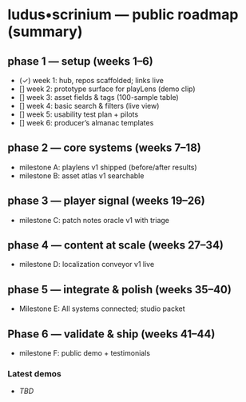 # ludus•scrinium — public roadmap (summary)

## phase 1 — setup (weeks 1–6)
- (✓) week 1: hub, repos scaffolded; links live
- [] week 2: prototype surface for playLens (demo clip)
- [] week 3: asset fields & tags (100-sample table)
- [] week 4: basic search & filters (live view)
- [] week 5: usability test plan + pilots
- [] week 6: producer’s almanac templates

## phase 2 — core systems (weeks 7–18)
- milestone A: playlens v1 shipped (before/after results)
- milestone B: asset atlas v1 searchable

## phase 3 — player signal (weeks 19–26)
- milestone C: patch notes oracle v1 with triage

## phase 4 — content at scale (weeks 27–34)
- milestone D: localization conveyor v1 live

## phase 5 — integrate & polish (weeks 35–40)
- Milestone E: All systems connected; studio packet

## Phase 6 — validate & ship (weeks 41–44)
- milestone F: public demo + testimonials

### Latest demos
- *TBD*


